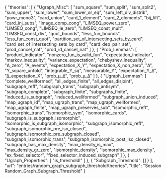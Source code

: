 {
    "theories": [
        {
            "Ugraph_Misc": [
                "sum_square",
                "sum_split",
                "sum_split2",
                "sum_upper",
                "sum_lower",
                "sum_lower_or_eq",
                "sum_left_div_distrib",
                "powr_mono3",
                "card_union",
                "card_1_element",
                "card_2_elements",
                "bij_lift",
                "card_inj_subs",
                "image_comp_cong",
                "LIMSEQ_power_zero",
                "LIMSEQ_cong",
                "LIMSEQ_le_zero",
                "LIMSEQ_const_mult",
                "LIMSEQ_const_div",
                "quot_bounds",
                "less_fun_bounds",
                "less_fun_const_quot",
                "partition_set_of_intersecting_sets_by_card",
                "card_set_of_intersecting_sets_by_card",
                "card_dep_pair_set",
                "prod_cancel_nat",
                "prod_id_cancel_nat"
            ]
        },
        {
            "Prob_Lemmas": [
                "product_indicator",
                "nonzero_fun_is_valid_fun",
                "expectation_indicator",
                "markov_inequality",
                "variance_expectation",
                "chebyshev_inequality",
                "Δ_zero",
                "A_events",
                "expectation_X_Y",
                "expectation_X_non_zero",
                "Δ",
                "Y_square_unfold",
                "integrable_Y_sq",
                "measurable_Y",
                "expectation_Y_Δ",
                "Δ_expectation_X",
                "prob_μ_Δ",
                "prob_μ_Δ"
            ]
        },
        {
            "Ugraph_Lemmas": [
                "complete_wellformed",
                "all_edges_finite",
                "all_edges_disjoint",
                "subgraph_refl",
                "subgraph_trans",
                "subgraph_antisym",
                "subgraph_complete",
                "subgraph_finite",
                "subgraphs_finite",
                "induced_is_subgraph",
                "induced_wellformed",
                "subgraph_union_induced",
                "map_ugraph_id",
                "map_ugraph_trans",
                "map_ugraph_wellformed",
                "map_ugraph_finite",
                "map_ugraph_preserves_sub",
                "isomorphic_refl",
                "isomorphic_trans",
                "isomorphic_sym",
                "isomorphic_cards",
                "subgraph_is_subgraph_isomorphic",
                "isomorphic_is_subgraph_isomorphic",
                "subgraph_isomorphic_refl",
                "subgraph_isomorphic_pre_iso_closed",
                "subgraph_isomorphic_pre_subgraph_closed",
                "subgraph_isomorphic_trans",
                "subgraph_isomorphic_post_iso_closed",
                "subgraph_has_max_density",
                "max_density_is_max",
                "max_density_gr_zero",
                "isomorphic_density",
                "isomorphic_max_density",
                "ex_fixed_selector",
                "fixed_selector_induced_subgraph"
            ]
        },
        {
            "Ugraph_Properties": [
                "is_thresholdI"
            ]
        },
        {
            "Subgraph_Threshold": []
        }
    ],
    "url": "entries/random_graph_subgraph_threshold/theories",
    "title": "Session Random_Graph_Subgraph_Threshold"
}